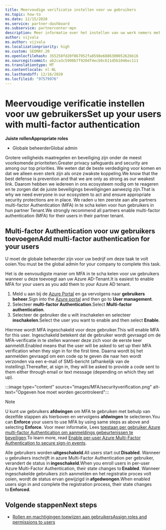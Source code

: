```yaml
---
title: Meervoudige verificatie instellen voor uw gebruikers
ms.topic: how-to
ms.date: 12/15/2020
ms.service: partner-dashboard
ms.subservice: partnercenter-mpn
description: Meer informatie over het instellen van uw werk nemers met MFA
author: vijvala
ms.author: vijvala
ms.localizationpriority: high
ms.custom: SEOMAY.20
ms.openlocfilehash: 355258fd20f867052fa8598e688630005262bb16
ms.sourcegitcommit: ab2ca3c5990b7f920df4ecb9c611d5b1046ec111
ms.translationtype: MT
ms.contentlocale: nl-NL
ms.lasthandoff: 12/16/2020
ms.locfileid: "97579976"
---
```

# <a name="set-up-your-users-with-multi-factor-authentication"></a><span data-ttu-id="b6a6f-103">Meervoudige verificatie instellen voor uw gebruikers</span><span class="sxs-lookup"><span data-stu-id="b6a6f-103">Set up your users with multi-factor authentication</span></span>

<span data-ttu-id="b6a6f-104">**Juiste rollen**</span><span class="sxs-lookup"><span data-stu-id="b6a6f-104">**Appropriate roles**</span></span>

- <span data-ttu-id="b6a6f-105">Globale beheerder</span><span class="sxs-lookup"><span data-stu-id="b6a6f-105">Global admin</span></span>

<span data-ttu-id="b6a6f-106">Grotere veiligheids maatregelen en beveiliging zijn onder de meest voorkomende prioriteiten.</span><span class="sxs-lookup"><span data-stu-id="b6a6f-106">Greater privacy safeguards and security are among our top priorities.</span></span> <span data-ttu-id="b6a6f-107">We weten dat de beste verdediging voor komen en dat we alleen even sterk zijn als onze zwakste koppeling.</span><span class="sxs-lookup"><span data-stu-id="b6a6f-107">We know that the best defense is prevention and that we are only as strong as our weakest link.</span></span> <span data-ttu-id="b6a6f-108">Daarom hebben we iedereen in ons ecosysteem nodig om te reageren en te zorgen dat de juiste beveiligings beveiligingen aanwezig zijn.</span><span class="sxs-lookup"><span data-stu-id="b6a6f-108">That is why we need everyone in our ecosystem to act and ensure appropriate security protections are in place.</span></span> <span data-ttu-id="b6a6f-109">We raden u ten zeerste aan alle partners multi-factor Authentication (MFA) in te scha kelen voor hun gebruikers in hun partner Tenant.</span><span class="sxs-lookup"><span data-stu-id="b6a6f-109">We strongly recommend all partners enable multi-factor authentication (MFA) for their users in their partner tenant.</span></span> 

## <a name="add-multi-factor-authentication-for-your-users"></a><span data-ttu-id="b6a6f-110">Multi-factor Authentication voor uw gebruikers toevoegen</span><span class="sxs-lookup"><span data-stu-id="b6a6f-110">Add multi-factor authentication for your users</span></span>

<span data-ttu-id="b6a6f-111">U moet de globale beheerder zijn voor uw bedrijf om deze taak te volt ooien.</span><span class="sxs-lookup"><span data-stu-id="b6a6f-111">You must be the global admin for your company to complete this task.</span></span>

<span data-ttu-id="b6a6f-112">Het is de eenvoudigste manier om MFA in te scha kelen voor uw gebruikers wanneer u deze toevoegt aan uw Azure AD-Tenant.</span><span class="sxs-lookup"><span data-stu-id="b6a6f-112">It is easiest to enable MFA for your users as you add them to your Azure AD tenant.</span></span>

1. <span data-ttu-id="b6a6f-113">Meld u aan bij de [Azure Portal](https://portal.azure.com) en ga vervolgens naar **gebruikers beheer**.</span><span class="sxs-lookup"><span data-stu-id="b6a6f-113">Sign into the [Azure portal](https://portal.azure.com) and then go to **User management**.</span></span>
1. <span data-ttu-id="b6a6f-114">Selecteer **multi-factor Authentication**.</span><span class="sxs-lookup"><span data-stu-id="b6a6f-114">Select **Multi-factor authentication**.</span></span>
1. <span data-ttu-id="b6a6f-115">Selecteer de gebruiker die u wilt inschakelen en selecteer **inschakelen**.</span><span class="sxs-lookup"><span data-stu-id="b6a6f-115">Select the user you want to enable and then select **Enable**.</span></span>

<span data-ttu-id="b6a6f-116">Hiermee wordt MFA ingeschakeld voor deze gebruiker.</span><span class="sxs-lookup"><span data-stu-id="b6a6f-116">This will enable MFA for this user.</span></span> <span data-ttu-id="b6a6f-117">Ingeschakeld betekent dat de gebruiker wordt gevraagd om de MFA-verificatie in te stellen wanneer deze zich voor de eerste keer aanmeldt.</span><span class="sxs-lookup"><span data-stu-id="b6a6f-117">Enabled means that the user will be asked to set up their MFA verification when they sign in for the first time.</span></span> <span data-ttu-id="b6a6f-118">Daarna wordt bij het aanmelden gevraagd om een code op te geven die naar hen wordt verzonden via een e-mail of SMS-bericht (afhankelijk van de instelling).</span><span class="sxs-lookup"><span data-stu-id="b6a6f-118">Thereafter, at sign in, they will be asked to provide a code sent to them either through email or text message (depending on which they set up).</span></span>  

:::image type="content" source="images/MFA/securityverification.png" alt-text="Opgeven hoe moet worden gecontroleerd":::

>[!NOTE]
><span data-ttu-id="b6a6f-120">U kunt uw gebruikers **afdwingen** om MFA te gebruiken met behulp van dezelfde stappen als hierboven en vervolgens **afdwingen** te selecteren.</span><span class="sxs-lookup"><span data-stu-id="b6a6f-120">You can **Enforce** your users to use MFA by using same steps as above and selecting **Enforce**.</span></span> <span data-ttu-id="b6a6f-121">Voor meer informatie, Lees [toestaan per gebruiker Azure multi-factor Authentication om aanmeldings gebeurtenissen te beveiligen](https://docs.microsoft.com/azure/active-directory/authentication/howto-mfa-userstates).</span><span class="sxs-lookup"><span data-stu-id="b6a6f-121">To learn more, read [Enable per-user Azure Multi-Factor Authentication to secure sign-in events](https://docs.microsoft.com/azure/active-directory/authentication/howto-mfa-userstates).</span></span> 

<span data-ttu-id="b6a6f-122">Alle gebruikers worden **uitgeschakeld**.</span><span class="sxs-lookup"><span data-stu-id="b6a6f-122">All users start out **Disabled**.</span></span> <span data-ttu-id="b6a6f-123">Wanneer u gebruikers inschrijft in azure Multi-Factor Authentication per gebruiker, verandert de status in **ingeschakeld**.</span><span class="sxs-lookup"><span data-stu-id="b6a6f-123">When you enroll users in per-user Azure Multi-Factor Authentication, their state changes to **Enabled**.</span></span> <span data-ttu-id="b6a6f-124">Wanneer ingeschakelde gebruikers zich aanmelden en het registratie proces volt ooien, wordt de status ervan gewijzigd in **afgedwongen**.</span><span class="sxs-lookup"><span data-stu-id="b6a6f-124">When enabled users sign in and complete the registration process, their state changes to **Enforced**.</span></span> 

## <a name="next-steps"></a><span data-ttu-id="b6a6f-125">Volgende stappen</span><span class="sxs-lookup"><span data-stu-id="b6a6f-125">Next steps</span></span>

- [<span data-ttu-id="b6a6f-126">Rollen en machtigingen toewijzen aan gebruikers</span><span class="sxs-lookup"><span data-stu-id="b6a6f-126">Assign roles and permissions to users</span></span>](permissions-overview.md)

